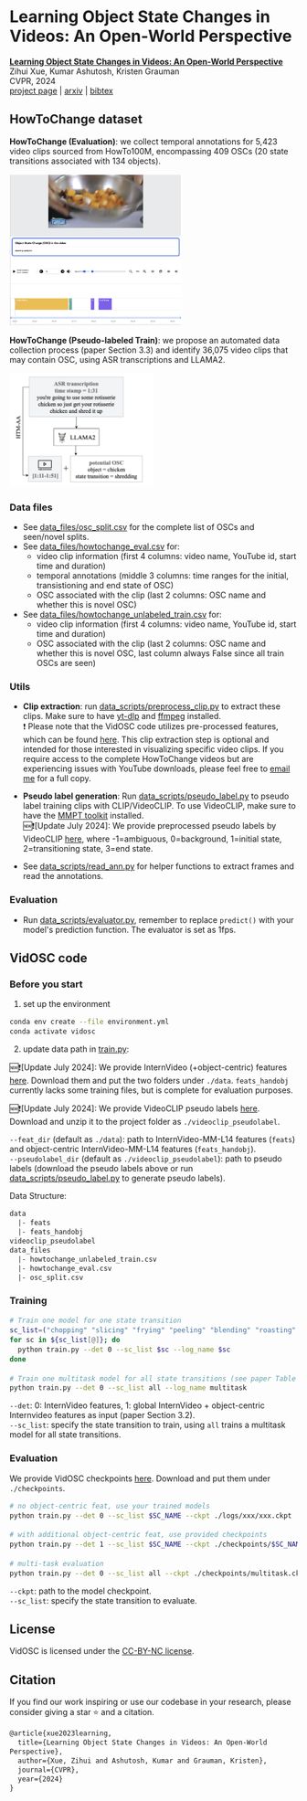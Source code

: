 # Learning Object State Changes in Videos: An Open-World Perspective 
[**Learning Object State Changes in Videos: An Open-World Perspective**](https://arxiv.org/abs/2312.11782)                                     
Zihui Xue, Kumar Ashutosh, Kristen Grauman  
CVPR, 2024  
[project page](https://vision.cs.utexas.edu/projects/VidOSC/) | [arxiv](https://arxiv.org/abs/2312.11782) | [bibtex](#citation)

## HowToChange dataset
**HowToChange (Evaluation)**: we collect temporal annotations for 5,423 video clips sourced from HowTo100M, encompassing 409 OSCs (20 state transitions associated with 134 objects). 
<p align="left">
  <img src="images/howtochange_annotation.png" width=60%>
</p>

**HowToChange (Pseudo-labeled Train)**: we propose an automated data collection process (paper Section 3.3) and identify 36,075 video clips that may contain OSC, using ASR transcriptions and LLAMA2.
<p align="left">
  <img src="images/howtochange_miningforosc.png" width=50%>
</p>

### Data files
+ See [data_files/osc_split.csv](data_files/osc_split.csv) for the complete list of OSCs and seen/novel splits.  
+ See [data_files/howtochange_eval.csv](data_files/howtochange_eval.csv) for:
  + video clip information (first 4 columns: video name, YouTube id, start time and duration)
  + temporal annotations (middle 3 columns: time ranges for the initial, transistioning and end state of OSC)
  + OSC associated with the clip (last 2 columns: OSC name and whether this is novel OSC)
+ See [data_files/howtochange_unlabeled_train.csv](data_files/howtochange_unlabeled_train.csv) for:
  + video clip information (first 4 columns: video name, YouTube id, start time and duration)
  + OSC associated with the clip (last 2 columns: OSC name and whether this is novel OSC, last column always False since all train OSCs are seen)

### Utils
+ **Clip extraction**: run [data_scripts/preprocess_clip.py](data_scripts/preprocess_clip.py) to extract these clips. Make sure to have [yt-dlp](https://github.com/yt-dlp/yt-dlp) and [ffmpeg](https://ffmpeg.org) installed.  
❗️ Please note that the VidOSC code utilizes pre-processed features, which can be found [here](#before-you-start). This clip extraction step is optional and intended for those interested in visualizing specific video clips. If you require access to the complete HowToChange videos but are experiencing issues with YouTube downloads, please feel free to [email me](mailto:sherryxue@utexas.edu) for a full copy. 

+ **Pseudo label generation**: Run [data_scripts/pseudo_label.py](data_scripts/pseudo_label.py) to pseudo label training clips with CLIP/VideoCLIP. To use VideoCLIP, make sure to have the [MMPT toolkit](https://github.com/facebookresearch/fairseq/tree/main/examples/MMPT) installed.    
🆕❗️[Update July 2024]: We provide preprocessed pseudo labels by VideoCLIP [here](https://drive.google.com/file/d/1YQn7KeRduXeMABBLAP43uNqz8RpOTrI1/view?usp=sharing), where -1=ambiguous, 0=background, 1=initial state, 2=transitioning state, 3=end state.

+ See [data_scripts/read_ann.py](data_scripts/read_ann.py) for helper functions to extract frames and read the annotations.


### Evaluation
+ Run [data_scripts/evaluator.py](data_scripts/evaluator.py), remember to replace `predict()` with your model's prediction function. The evaluator is set as 1fps.

## VidOSC code

### Before you start
1. set up the environment
```bash
conda env create --file environment.yml
conda activate vidosc
```

2. update data path in [train.py](train.py):   

🆕❗️[Update July 2024]: We provide InternVideo (+object-centric) features [here](). Download them and put the two folders under `./data`. `feats_handobj` currently lacks some training files, but is complete for evaluation purposes.

🆕❗️[Update July 2024]: We provide VideoCLIP pseudo labels [here](https://drive.google.com/file/d/1YQn7KeRduXeMABBLAP43uNqz8RpOTrI1/view?usp=sharing). Download and unzip it to the project folder as `./videoclip_pseudolabel`.

`--feat_dir` (default as `./data`): path to InternVideo-MM-L14 features (`feats`) and object-centric InternVideo-MM-L14 features (`feats_handobj`).   
`--pseudolabel_dir` (default as `./videoclip_pseudolabel`): path to pseudo labels (download the pseudo labels above or run [data_scripts/pseudo_label.py](data_scripts/pseudo_label.py) to generate pseudo labels). 

Data Structure:
```
data
  |- feats
  |- feats_handobj
videoclip_pseudolabel
data_files
  |- howtochange_unlabeled_train.csv
  |- howtochange_eval.csv
  |- osc_split.csv
```

### Training
```bash
# Train one model for one state transition
sc_list=("chopping" "slicing" "frying" "peeling" "blending" "roasting" "browning" "grating" "grilling" "crushing" "melting" "squeezing" "sauteing" "shredding" "whipping" "rolling" "mashing" "mincing" "coating" "zesting") 
for sc in ${sc_list[@]}; do
  python train.py --det 0 --sc_list $sc --log_name $sc
done

# Train one multitask model for all state transitions (see paper Table 7)
python train.py --det 0 --sc_list all --log_name multitask
```
 
`--det`: 0: InternVideo features, 1: global InternVideo + object-centric Internvideo features as input (paper Section 3.2).    
`--sc_list`: specify the state transition to train, using `all` trains a multitask model for all state transitions.

### Evaluation
We provide VidOSC checkpoints [here](). Download and put them under `./checkpoints`. 

```bash
# no object-centric feat, use your trained models 
python train.py --det 0 --sc_list $SC_NAME --ckpt ./logs/xxx/xxx.ckpt

# with additional object-centric feat, use provided checkpoints
python train.py --det 1 --sc_list $SC_NAME --ckpt ./checkpoints/$SC_NAME.ckpt

# multi-task evaluation
python train.py --det 0 --sc_list all --ckpt ./checkpoints/multitask.ckpt
```

`--ckpt`: path to the model checkpoint.   
`--sc_list`: specify the state transition to evaluate.


## License
VidOSC is licensed under the [CC-BY-NC license](LICENSE).

## Citation
If you find our work inspiring or use our codebase in your research, please consider giving a star ⭐ and a citation.
```
@article{xue2023learning,
  title={Learning Object State Changes in Videos: An Open-World Perspective},
  author={Xue, Zihui and Ashutosh, Kumar and Grauman, Kristen},
  journal={CVPR},
  year={2024}
}
``` 
